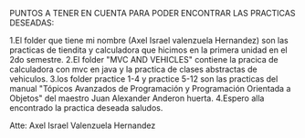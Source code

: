 PUNTOS A TENER EN CUENTA PARA PODER ENCONTRAR LAS PRACTICAS DESEADAS:

1.El folder que tiene mi nombre (Axel Israel valenzuela Hernandez) son las practicas de tiendita y calculadora que hicimos en la primera unidad en el 2do semestre.
2.El folder "MVC AND VEHICLES" contiene la pracica de calculadora con mvc en java y la practica de clases abstractas de vehiculos.
3.los folder practice 1-4 y practice 5-12 son las practicas del manual "Tópicos Avanzados de Programación y Programación Orientada a Objetos" del maestro Juan Alexander Anderon huerta.
4.Espero alla encontrado la practica deseada saludos.

Atte: Axel Israel Valenzuela Hernandez

